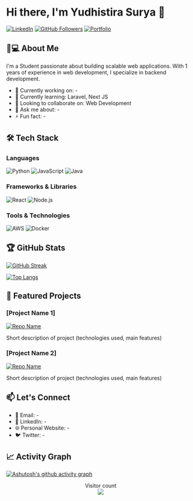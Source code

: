 # Hi there, I'm Yudhistira Surya 👋

[![LinkedIn](https://img.shields.io/badge/LinkedIn-0077B5?style=for-the-badge&logo=linkedin&logoColor=white)](https://www.linkedin.com/in/yudhis55/)
[![GitHub Followers](https://img.shields.io/github/followers/[your-github-username]?style=social)](https://github.com/yudhis55)
[![Portfolio](https://img.shields.io/badge/Portfolio-%23000000.svg?style=for-the-badge&logo=firefox&logoColor=#FF7139)](https://[your-portfolio-site].com)

## 👨💻 About Me

I'm a Student passionate about building scalable web applications. With 1 years of experience in web development, I specialize in backend development.

- 🔭 Currently working on: -
- 🌱 Currently learning: Laravel, Next JS
- 👯 Looking to collaborate on: Web Development
- 💬 Ask me about: -
- ⚡ Fun fact: -

## 🛠 Tech Stack

### Languages
![Python](https://img.shields.io/badge/Python-3776AB?style=for-the-badge&logo=python&logoColor=white)
![JavaScript](https://img.shields.io/badge/JavaScript-F7DF1E?style=for-the-badge&logo=javascript&logoColor=black)
![Java](https://img.shields.io/badge/Java-ED8B00?style=for-the-badge&logo=openjdk&logoColor=white)

### Frameworks & Libraries
![React](https://img.shields.io/badge/React-20232A?style=for-the-badge&logo=react&logoColor=61DAFB)
![Node.js](https://img.shields.io/badge/Node.js-43853D?style=for-the-badge&logo=node.js&logoColor=white)

### Tools & Technologies
![AWS](https://img.shields.io/badge/AWS-%23FF9900.svg?style=for-the-badge&logo=amazon-aws&logoColor=white)
![Docker](https://img.shields.io/badge/Docker-2496ED?style=for-the-badge&logo=docker&logoColor=white)

## 🏆 GitHub Stats

[![GitHub Streak](https://streak-stats.demolab.com?user=[your-github-username]&theme=dark)](https://git.io/streak-stats)

[![Top Langs](https://github-readme-stats.vercel.app/api/top-langs/?username=[your-github-username]&layout=compact&theme=vision-friendly-dark)](https://github.com/[your-github-username]/github-readme-stats)

## 📌 Featured Projects

### [Project Name 1]
[![Repo Name](https://github-readme-stats.vercel.app/api/pin/?username=[your-github-username]&repo=[repository-name]&theme=radical)](https://github.com/[your-github-username]/[repository-name])

Short description of project (technologies used, main features)

### [Project Name 2]
[![Repo Name](https://github-readme-stats.vercel.app/api/pin/?username=[your-github-username]&repo=[repository-name]&theme=radical)](https://github.com/[your-github-username]/[repository-name])

Short description of project (technologies used, main features)

## 📫 Let's Connect

- 📧 Email: -
- 💼 LinkedIn: -
- 🌐 Personal Website: -
- 🐦 Twitter: -

## 📈 Activity Graph

[![Ashutosh's github activity graph](https://github-readme-activity-graph.vercel.app/graph?username=[your-github-username]&theme=github-compact)](https://github.com/[your-github-username]/github-readme-activity-graph)

<p align="center"> 
  Visitor count<br>
  <img src="https://profile-counter.glitch.me/[your-github-username]/count.svg" />
</p>
